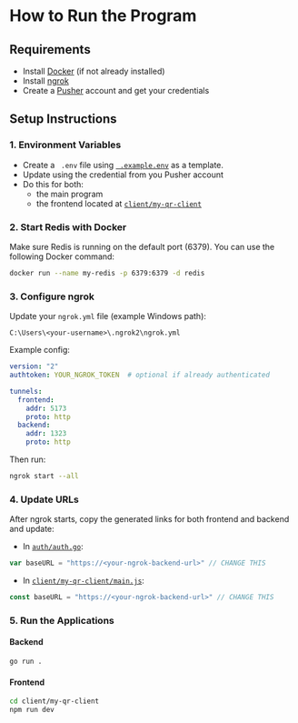 # How to Run the Program

## Requirements
- Install [Docker](https://www.docker.com/) (if not already installed)
- Install [ngrok](https://ngrok.com/)
- Create a [Pusher](https://pusher.com/) account and get your credentials

## Setup Instructions

### 1. Environment Variables
- Create a ` .env` file using [` .example.env`](./.example.env) as a template.
- Update using the credential from you Pusher account
- Do this for both:
  - the main program
  - the frontend located at [`client/my-qr-client`](./client/my-qr-client)

### 2. Start Redis with Docker
Make sure Redis is running on the default port (6379). You can use the following Docker command:
```bash
docker run --name my-redis -p 6379:6379 -d redis
```

### 3. Configure ngrok
Update your `ngrok.yml` file (example Windows path):
```
C:\Users\<your-username>\.ngrok2\ngrok.yml
```

Example config:
```yaml
version: "2"
authtoken: YOUR_NGROK_TOKEN  # optional if already authenticated

tunnels:
  frontend:
    addr: 5173
    proto: http
  backend:
    addr: 1323
    proto: http
```

Then run:
```bash
ngrok start --all
```

### 4. Update URLs
After ngrok starts, copy the generated links for both frontend and backend and update:

- In [`auth/auth.go`](./auth/auth.go):
```go
var baseURL = "https://<your-ngrok-backend-url>" // CHANGE THIS
```

- In [`client/my-qr-client/main.js`](./client/my-qr-client/main.js):
```js
const baseURL = "https://<your-ngrok-backend-url>" // CHANGE THIS
```

### 5. Run the Applications

#### Backend
```bash
go run .
```

#### Frontend
```bash
cd client/my-qr-client
npm run dev
```